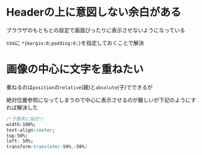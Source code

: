 # Headerの上に意図しない余白がある

ブラウザのもともとの設定で画面ぴったりに表示させないようになっている

cssに `*{margin:0;padding:0;}`を指定しておくことで解決

# 画像の中心に文字を重ねたい

重ねるのは`position`の`relative`(親)と`absolute`(子)でできるが

絶対位置参照になってしまうので中心に表示させるのが難しいが下記のようにすれば解決した

```css
/*子要素に指定*/
width:100%;
text-align:center;
top:50%;
left: 50%;
transform:translate(-50%,-50%)
```
